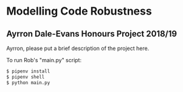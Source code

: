 # Modelling Code Robustness

## Ayrron Dale-Evans Honours Project 2018/19

Ayrron, please put a brief description of the project here.

To run Rob's "main.py" script:

```bash
$ pipenv install
$ pipenv shell
$ python main.py

```